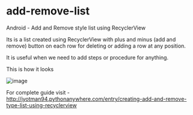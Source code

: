 # add-remove-list
Android - Add and Remove style list using RecyclerView

Its is a list created using RecyclerView with plus and minus (add and remove) button on each row for deleting or adding a row at any position.

It is useful when we need to add steps or procedure for anything.

This is how it looks

![image](http://jyotman94.pythonanywhere.com/static/recycler-list.gif)

For complete guide visit - http://jyotman94.pythonanywhere.com/entry/creating-add-and-remove-type-list-using-recyclerview
